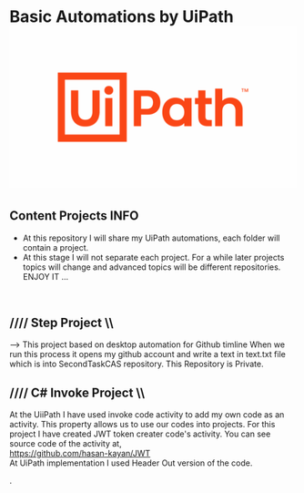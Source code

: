 # Basic Automations by UiPath ![](uipath-230.png)


## Content Projects INFO 

- At this repository I will share my UiPath automations, each folder will contain a project.
- At this stage I will not separate each project. For a while later projects topics will change and advanced topics will be different repositories. 
ENJOY IT ... 
<br>

## //// Step Project \\\\

--> This project based on desktop automation for Github timline 
When we run this process it opens my github account and write a text in text.txt file which is into SecondTaskCAS repository. This Repository is Private. 
<br>

## //// C# Invoke Project \\\\

At the UiiPath I have used invoke code activity to add my own code as an activity. This property allows us to use our codes into projects. 
For this project I have created JWT token creater code's activity. You can see source code of the activity at,
<br>
https://github.com/hasan-kayan/JWT
<br>
At UiPath implementation I used Header Out version of the code.
<br>

.
